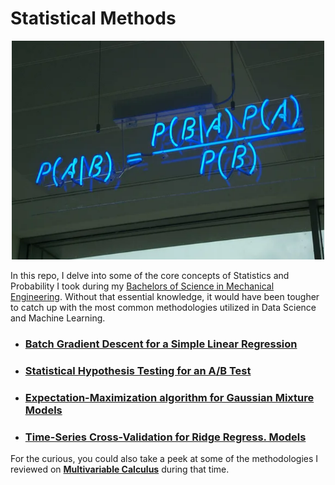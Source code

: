 # Statistical Methods

<p align="center">
<img width="500" height="350" src="https://github.com/GBlanch/Statistical-Methods/blob/main/assets/PyCon%202017%20-%20Eric%20J%20Ma%20Bayesian%20Statistical%20Analysis%20with%20Python.png"> 
<p align="center">

In this repo, I delve into some of the core concepts of Statistics and Probability I took during my [Bachelors of Science in Mechanical Engineering](https://github.com/GBlanch/Portfolio/blob/main/0.Files/A.Transcripts/0.WES%20Course-by-Course%20report/readme.md). Without that essential knowledge, it would have been tougher to catch up with the most common methodologies utilized in Data Science and Machine Learning.

 + ### [Batch Gradient Descent for a Simple Linear Regression](https://github.com/GBlanch/Statistical-Methods/blob/main/0.BGD%20for%20a%20Simple%20Linear%20Regression/Cost-Loss%20Funct.%20and%20BGD.ipynb)
 + ### [Statistical Hypothesis Testing for an A/B Test](https://github.com/GBlanch/Statistical-Methods/blob/main/3.Stat._Hypoth._Testing_for_an_AB_Test/Stat._Hypoth._Testing_AB_Test.ipynb)
 + ### [Expectation-Maximization algorithm for Gaussian Mixture Models ](https://github.com/GBlanch/Statistical-Methods/blob/main/2.Expect.%E2%80%93Max.%20algorithm%20for%20GMMs/EM%20for%20GMM_2.ipynb)
 + ### [Time-Series Cross-Validation for Ridge Regress. Models](https://github.com/GBlanch/Time-Series-Cross-Validation-for-a-RR-model/blob/main/TSCV%20for%20a%20RR%20model.ipynb)




For the curious, you could also take a peek at some of the methodologies I reviewed on **[Multivariable Calculus](https://github.com/GBlanch/Multivar.-calculus-on-AFM/tree/main#potential-flow)** during that time.

